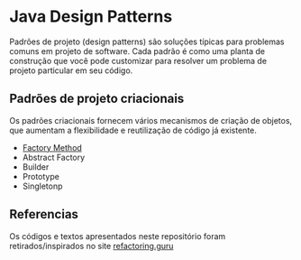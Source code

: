 # Java Design Patterns

Padrões de projeto (design patterns) são soluções típicas para problemas comuns em projeto de software. Cada padrão é como uma planta de construção que você pode customizar para resolver um problema de projeto particular em seu código.

## Padrões de projeto criacionais

Os padrões criacionais fornecem vários mecanismos de criação de objetos, que aumentam a flexibilidade e reutilização de código já existente.

- [Factory Method](https://github.com/LucasDuarteInacio/Java-Design-Patterns/blob/main/Factory_Method/FactoryMethod.md)
- Abstract Factory
- Builder
- Prototype
- Singletonp

## Referencias

Os códigos e textos apresentados neste repositório foram retirados/inspirados no site [refactoring.guru](refactoring.guru/)